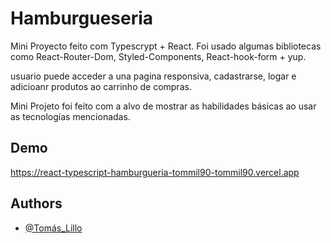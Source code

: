 
# Hamburgueseria
Mini Proyecto feito com Typescrypt + React. Foi usado algumas bibliotecas como React-Router-Dom, Styled-Components, React-hook-form + yup.

usuario puede acceder a una pagina responsiva, cadastrarse, logar e adicioanr produtos ao carrinho de compras.

Mini Projeto foi feito com a alvo de mostrar as habilidades básicas ao usar as tecnologías mencionadas.






## Demo



https://react-typescript-hamburgueria-tommil90-tommil90.vercel.app
## Authors

- [@Tomás_Lillo](https://www.github.com/tommil90)

